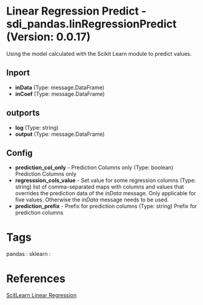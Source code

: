 # Linear Regression Predict - sdi_pandas.linRegressionPredict (Version: 0.0.17)

Using the model calculated with the Scikit Learn module to predict values.

## Inport

* **inData** (Type: message.DataFrame) 
* **inCoef** (Type: message.DataFrame) 

## outports

* **log** (Type: string) 
* **output** (Type: message.DataFrame) 

## Config

* **prediction_col_only** - Prediction Columns only (Type: boolean) Prediction Columns only
* **regresssion_cols_value** - Set value for some regression columns (Type: string) list of comma-separated maps with columns and values that overrides the prediction data of the *inData* message. Only applicable for fixe values. Otherwise the *inData* message needs to be used. 
* **prediction_prefix** - Prefix for prediction columns (Type: string) Prefix for prediction columns


# Tags
pandas : sklearn : 

# References
[ScitLearn Linear Regression](https://scikit-learn.org/stable/modules/generated/sklearn.linear_model.LinearRegression.html)

